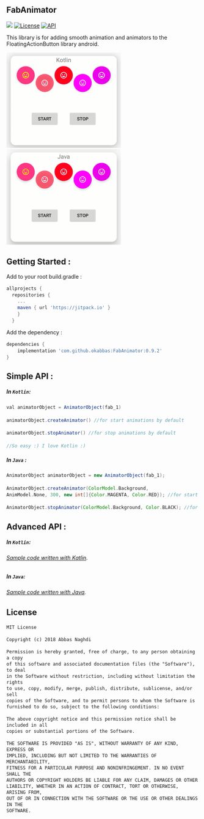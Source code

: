 ## FabAnimator 
[![](https://jitpack.io/v/okabbas/FabAnimator.svg)](https://jitpack.io/#okabbas/FabAnimator)
[![License](http://img.shields.io/badge/license-MIT-green.svg?style=flat)](https://github.com/okabbas/FabAnimator)
[![API](https://img.shields.io/badge/API-15%2B-blue.svg?style=flat)](https://github.com/okabbas/FabAnimator)

This library is for adding smooth animation and animators to the FloatingActionButton library android.


<img src="assets/kotlin.gif"> <img src="assets/java.gif">


## Getting Started :
Add to your root build.gradle :
```Groovy
allprojects {
  repositories {
    ...
    maven { url 'https://jitpack.io' }
    }
  }
```

Add the dependency : 
```Groovy
dependencies {
    implementation 'com.github.okabbas:FabAnimator:0.9.2' 
}
```

## Simple API :

##### In `Kotlin`:
```Groovy
val animatorObject = AnimatorObject(fab_1)

animatorObject.createAnimator() //for start animations by default

animatorObject.stopAnimator() //for stop animations by default

//So easy :) I love Kotlin :)
```

##### In `Java` :
```Groovy
AnimatorObject animatorObject = new AnimatorObject(fab_1);
  
AnimatorObject.createAnimator(ColorModel.Background,
AnimModel.None, 300, new int[]{Color.MAGENTA, Color.RED}); //for start animations by default

AnimatorObject.stopAnimator(ColorModel.Background, Color.BLACK); //for stop animations by default
```

## Advanced API :

##### In `Kotlin`:
###### [Sample code written with Katlin](Sample/src/main/kotlin/com/github/okabbas/FabAnimator.Sample/KotlinView.kt).

##### In `Java`:
###### [Sample code written with Java](Sample/src/main/kotlin/com/github/okabbas/FabAnimator.Sample/java.java).

## License
    MIT License

    Copyright (c) 2018 Abbas Naghdi

    Permission is hereby granted, free of charge, to any person obtaining a copy
    of this software and associated documentation files (the "Software"), to deal
    in the Software without restriction, including without limitation the rights
    to use, copy, modify, merge, publish, distribute, sublicense, and/or sell
    copies of the Software, and to permit persons to whom the Software is
    furnished to do so, subject to the following conditions:

    The above copyright notice and this permission notice shall be included in all
    copies or substantial portions of the Software.

    THE SOFTWARE IS PROVIDED "AS IS", WITHOUT WARRANTY OF ANY KIND, EXPRESS OR
    IMPLIED, INCLUDING BUT NOT LIMITED TO THE WARRANTIES OF MERCHANTABILITY,
    FITNESS FOR A PARTICULAR PURPOSE AND NONINFRINGEMENT. IN NO EVENT SHALL THE
    AUTHORS OR COPYRIGHT HOLDERS BE LIABLE FOR ANY CLAIM, DAMAGES OR OTHER
    LIABILITY, WHETHER IN AN ACTION OF CONTRACT, TORT OR OTHERWISE, ARISING FROM,
    OUT OF OR IN CONNECTION WITH THE SOFTWARE OR THE USE OR OTHER DEALINGS IN THE
    SOFTWARE.

